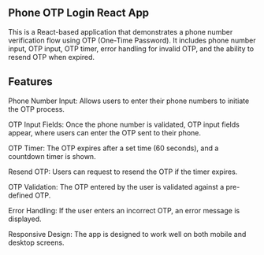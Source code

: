 ## Phone OTP Login React App
This is a React-based application that demonstrates a phone number verification flow using OTP (One-Time Password). It includes phone number input, OTP input, OTP timer, error handling for invalid OTP, and the ability to resend OTP when expired.

## Features
Phone Number Input: Allows users to enter their phone numbers to initiate the OTP process.

OTP Input Fields: Once the phone number is validated, OTP input fields appear, where users can enter the OTP sent to their phone.

OTP Timer: The OTP expires after a set time (60 seconds), and a countdown timer is shown.

Resend OTP: Users can request to resend the OTP if the timer expires.

OTP Validation: The OTP entered by the user is validated against a pre-defined OTP.

Error Handling: If the user enters an incorrect OTP, an error message is displayed.

Responsive Design: The app is designed to work well on both mobile and desktop screens.
